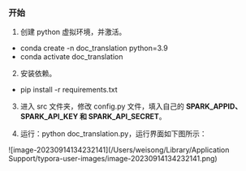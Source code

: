 ### 开始

1. 创建 python 虚拟环境，并激活。

+ conda create -n doc_translation python=3.9
+ conda activate doc_translation

2. 安装依赖。

+ pip install -r requirements.txt

3. 进入 src 文件夹，修改 config.py 文件，填入自己的 **SPARK_APPID、SPARK_API_KEY 和 SPARK_API_SECRET**。

4. 运行：python doc_translation.py，运行界面如下图所示：

![image-20230914134232141](/Users/weisong/Library/Application Support/typora-user-images/image-20230914134232141.png)